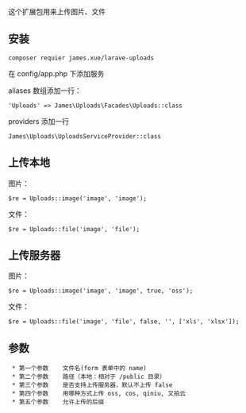 这个扩展包用来上传图片、文件

## 安装

    composer requier james.xue/larave-uploads

在 config/app.php 下添加服务

 aliases 数组添加一行：

    'Uploads' => James\Uploads\Facades\Uploads::class

providers 添加一行
     
    James\Uploads\UploadsServiceProvider::class

## 上传本地
图片：

    $re = Uploads::image('image', 'image');
    
文件：    
        
    $re = Uploads::file('image', 'file');
    
## 上传服务器
 
图片：

    $re = Uploads::image('image', 'image', true, 'oss');
    
文件：    
        
    $re = Uploads::file('image', 'file', false, '', ['xls', 'xlsx']);

## 参数

     * 第一个参数    文件名(form 表单中的 name)
     * 第二个参数    路径（本地：相对于 /public 目录）
     * 第三个参数    是否支持上传服务器，默认不上传 false
     * 第四个参数    用哪种方式上传 oss, cos, qiniu, 又拍云
     * 第五个参数    允许上传的后缀
